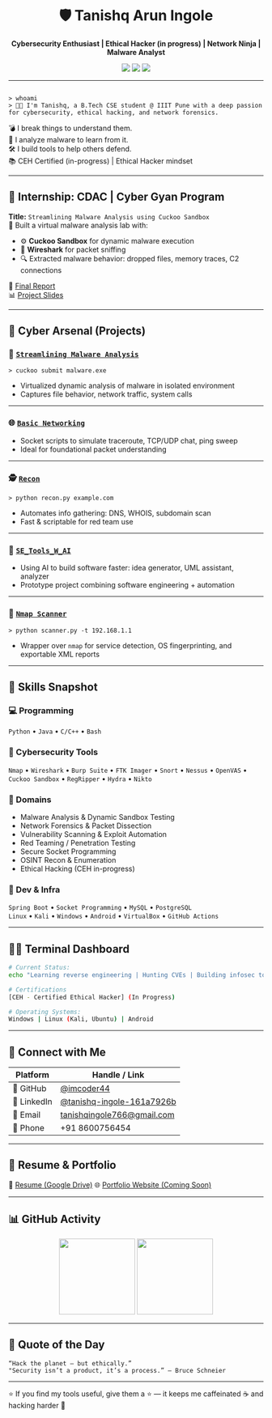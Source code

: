 <h1 align="center">🛡️ Tanishq Arun Ingole</h1>
<p align="center"><strong>Cybersecurity Enthusiast | Ethical Hacker (in progress) | Network Ninja | Malware Analyst</strong></p>
<p align="center">
  <img src="https://img.shields.io/badge/OSINT-Hunter-blue?style=flat-square&logo=hackthebox&logoColor=white">
  <img src="https://img.shields.io/badge/Red%20Team-Offensive-brightgreen?style=flat-square&logo=virustotal">
  <img src="https://img.shields.io/badge/Linux-Terminal-black?style=flat-square&logo=linux">
</p>

---

```

> whoami
> 👨‍💻 I'm Tanishq, a B.Tech CSE student @ IIIT Pune with a deep passion for cybersecurity, ethical hacking, and network forensics.

````

💣 I break things to understand them.  
🔬 I analyze malware to learn from it.  
🛠️ I build tools to help others defend.  
📚 CEH Certified (in-progress) | Ethical Hacker mindset

---

## 🧪 Internship: CDAC | Cyber Gyan Program

**Title:** `Streamlining Malware Analysis using Cuckoo Sandbox`  
🧠 Built a virtual malware analysis lab with:

- ⚙️ **Cuckoo Sandbox** for dynamic malware execution
- 🧩 **Wireshark** for packet sniffing
- 🔍 Extracted malware behavior: dropped files, memory traces, C2 connections

📄 [Final Report](https://github.com/imcoder44/Streamlining-Malware-Analysis-Introducing-Cuckoo-Sandbox/blob/main/Project_.pdf)  
📊 [Project Slides](https://github.com/imcoder44/Streamlining-Malware-Analysis-Introducing-Cuckoo-Sandbox/blob/main/Project_ppt.pdf)

---

## 🧰 Cyber Arsenal (Projects)

### 🔎 [`Streamlining Malware Analysis`](https://github.com/imcoder44/Streamlining-Malware-Analysis-Introducing-Cuckoo-Sandbox/tree/main)
`> cuckoo submit malware.exe`
- Virtualized dynamic analysis of malware in isolated environment
- Captures file behavior, network traffic, system calls

---

### 🌐 [`Basic Networking`](https://github.com/imcoder44/Basic-Networking)
- Socket scripts to simulate traceroute, TCP/UDP chat, ping sweep
- Ideal for foundational packet understanding

---

### 🕵️ [`Recon`](https://github.com/imcoder44/Recon)
`> python recon.py example.com`
- Automates info gathering: DNS, WHOIS, subdomain scan
- Fast & scriptable for red team use

---

### 🤖 [`SE_Tools_W_AI`](https://github.com/imcoder44/SE_Tools_W_AI)
- Using AI to build software faster: idea generator, UML assistant, analyzer
- Prototype project combining software engineering + automation

---

### 📡 [`Nmap Scanner`](https://github.com/imcoder44/nmap-scanner)
`> python scanner.py -t 192.168.1.1`
- Wrapper over `nmap` for service detection, OS fingerprinting, and exportable XML reports

---

## 🎯 Skills Snapshot

### 💻 Programming
`Python` • `Java` • `C/C++` • `Bash` 

### 🧠 Cybersecurity Tools
`Nmap` • `Wireshark` • `Burp Suite` • `FTK Imager` • `Snort` • `Nessus` • `OpenVAS` • `Cuckoo Sandbox` • `RegRipper` • `Hydra` • `Nikto`

### 🧪 Domains
- Malware Analysis & Dynamic Sandbox Testing  
- Network Forensics & Packet Dissection  
- Vulnerability Scanning & Exploit Automation  
- Red Teaming / Penetration Testing  
- Secure Socket Programming  
- OSINT Recon & Enumeration  
- Ethical Hacking (CEH in-progress)

### 🧰 Dev & Infra
`Spring Boot` • `Socket Programming` • `MySQL` • `PostgreSQL`  
`Linux` • `Kali` • `Windows` • `Android` • `VirtualBox` • `GitHub Actions`

---

## 👨‍💻 Terminal Dashboard

```bash
# Current Status:
echo "Learning reverse engineering | Hunting CVEs | Building infosec tools"
````

```bash
# Certifications
[CEH - Certified Ethical Hacker] (In Progress)
```

```bash
# Operating Systems:
Windows | Linux (Kali, Ubuntu) | Android
```

---

## 🔗 Connect with Me

| Platform    | Handle / Link                                                                      |
| ----------- | ---------------------------------------------------------------------------------- |
| 🐙 GitHub   | [@imcoder44](https://github.com/imcoder44)                                         |
| 💼 LinkedIn | [@tanishq-ingole-161a7926b](https://www.linkedin.com/in/tanishq-ingole-161a7926b/) |
| 📧 Email    | [tanishqingole766@gmail.com](mailto:tanishqingole766@gmail.com)                      |
| 📱 Phone    | +91 8600756454                                                                     |

---

## 📄 Resume & Portfolio

📄 [Resume (Google Drive)](https://drive.google.com/your-resume-link)
🌐 [Portfolio Website (Coming Soon)](https://github.com/imcoder44/portfolio)

---

## 📊 GitHub Activity

<p align="center">
  <img src="https://github-readme-stats.vercel.app/api?username=imcoder44&theme=radical&show_icons=true" height="150"/>
  <img src="https://github-readme-stats.vercel.app/api/top-langs/?username=imcoder44&layout=compact&theme=radical" height="150"/>
</p>

---

## 🧠 Quote of the Day

```
“Hack the planet — but ethically.”  
"Security isn’t a product, it’s a process.” — Bruce Schneier
```

---

⭐ If you find my tools useful, give them a ⭐ — it keeps me caffeinated ☕ and hacking harder 🧠

```
